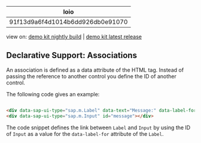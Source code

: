 <!-- loio91f13d9a6f4d1014b6dd926db0e91070 -->

| loio |
| -----|
| 91f13d9a6f4d1014b6dd926db0e91070 |

<div id="loio">

view on: [demo kit nightly build](https://sdk.openui5.org/nightly/#/topic/91f13d9a6f4d1014b6dd926db0e91070) | [demo kit latest release](https://sdk.openui5.org/topic/91f13d9a6f4d1014b6dd926db0e91070)</div>

## Declarative Support: Associations

An association is defined as a data attribute of the HTML tag. Instead of passing the reference to another control you define the ID of another control.

The following code gives an example:

```html

<div data-sap-ui-type="sap.m.Label" data-text="Message:" data-label-for="message"></div>
<div data-sap-ui-type="sap.m.Input" id="message"></div>
```

The code snippet defines the link between `Label` and `Input` by using the ID of `Input` as a value for the `data-label-for` attribute of the `Label`.

